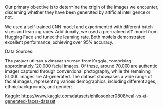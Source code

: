 Our primary objective is to determine the origin of the images we encounter, discerning whether they have been generated by artificial intelligence or not. 

We used a self-trained CNN model and experimented with different batch sizes and learning rates. Additionally, we used a pre-trained ViT model from Hugging Face and tuned the learning rate. Both models demonstrated excellent performance, achieving over 95% accuracy.

Data Sources:

The project utilizes a dataset sourced from Kaggle, comprising approximately 120,000 facial images. Of these, around 70,000 are authentic images captured through conventional photography, while the remaining 51,000 images are AI-generated. The dataset showcases a wide range of facial images, representing various demographics, including different ages, ethnic backgrounds, and genders.

Kaggle: https://www.kaggle.com/datasets/philosopher0808/real-vs-ai-generated-faces-dataset
